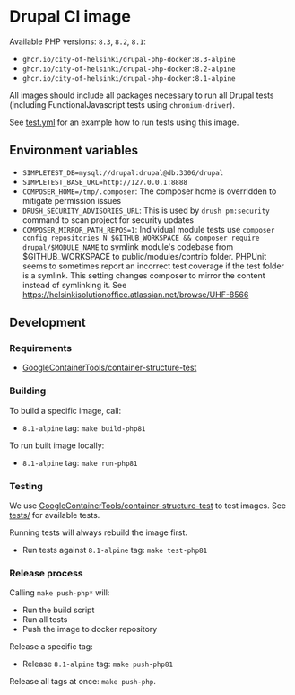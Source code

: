# Drupal CI image

Available PHP versions: `8.3`, `8.2`, `8.1`:

- `ghcr.io/city-of-helsinki/drupal-php-docker:8.3-alpine`
- `ghcr.io/city-of-helsinki/drupal-php-docker:8.2-alpine`
- `ghcr.io/city-of-helsinki/drupal-php-docker:8.1-alpine`

All images should include all packages necessary to run all Drupal tests (including FunctionalJavascript tests using `chromium-driver`).

See [test.yml](https://github.com/City-of-Helsinki/drupal-helfi-platform/blob/main/.github/workflows/test.yml.dist) for an example how to run tests using this image.

## Environment variables

- `SIMPLETEST_DB=mysql://drupal:drupal@db:3306/drupal`
- `SIMPLETEST_BASE_URL=http://127.0.0.1:8888`
- `COMPOSER_HOME=/tmp/.composer`: The composer home is overridden to mitigate permission issues
- `DRUSH_SECURITY_ADVISORIES_URL`: This is used by `drush pm:security` command to scan project for security updates
- `COMPOSER_MIRROR_PATH_REPOS=1`: Individual module tests use `composer config repositories N $GITHUB_WORKSPACE && composer require drupal/$MODULE_NAME` to symlink module's codebase from $GITHUB_WORKSPACE to public/modules/contrib folder. PHPUnit seems to sometimes report an incorrect test coverage if the test folder is a symlink. This setting changes composer to mirror the content instead of symlinking it. See https://helsinkisolutionoffice.atlassian.net/browse/UHF-8566

## Development

### Requirements

- [GoogleContainerTools/container-structure-test](https://github.com/GoogleContainerTools/container-structure-test)

### Building

To build a specific image, call:

- `8.1-alpine` tag: `make build-php81`

To run built image locally:

- `8.1-alpine` tag: `make run-php81`

### Testing

We use [GoogleContainerTools/container-structure-test](https://github.com/GoogleContainerTools/container-structure-test) to test images. See [tests/](tests/) for available tests.

Running tests will always rebuild the image first.

- Run tests against `8.1-alpine` tag: `make test-php81`

### Release process

Calling `make push-php*` will:
- Run the build script
- Run all tests
- Push the image to docker repository

Release a specific tag:

- Release `8.1-alpine` tag: `make push-php81`

Release all tags at once: `make push-php`.

